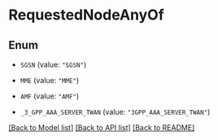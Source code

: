 # RequestedNodeAnyOf

## Enum


* `SGSN` (value: `"SGSN"`)

* `MME` (value: `"MME"`)

* `AMF` (value: `"AMF"`)

* `_3_GPP_AAA_SERVER_TWAN` (value: `"3GPP_AAA_SERVER_TWAN"`)


[[Back to Model list]](../README.md#documentation-for-models) [[Back to API list]](../README.md#documentation-for-api-endpoints) [[Back to README]](../README.md)


